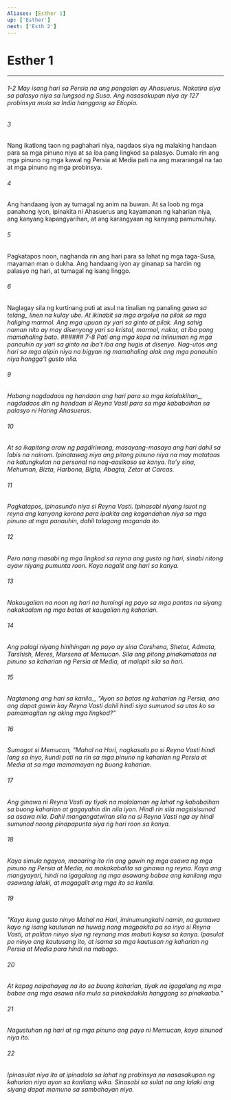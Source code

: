 ```yaml
---
Aliases: [Esther 1]
up: ['Esther']
next: ['Esth 2']
---
```

# Esther 1

***
###### 1-2 May isang hari sa Persia na ang pangalan ay Ahasuerus. Nakatira siya sa palasyo niya sa lungsod ng Susa. Ang nasasakupan niya ay 127 probinsya mula sa India hanggang sa Etiopia. 





















###### 3 










Nang ikatlong taon ng paghahari niya, nagdaos siya ng malaking handaan para sa mga pinuno niya at sa iba pang lingkod sa palasyo. Dumalo rin ang mga pinuno ng mga kawal ng Persia at Media pati na ang mararangal na tao at mga pinuno ng mga probinsya. 





















###### 4 










Ang handaang iyon ay tumagal ng anim na buwan. At sa loob ng mga panahong iyon, ipinakita ni Ahasuerus ang kayamanan ng kaharian niya, ang kanyang kapangyarihan, at ang karangyaan ng kanyang pamumuhay. 





















###### 5 










Pagkatapos noon, naghanda rin ang hari para sa lahat ng mga taga-Susa, mayaman man o dukha. Ang handaang iyon ay ginanap sa hardin ng palasyo ng hari, at tumagal ng isang linggo. 





















###### 6 










Naglagay sila ng kurtinang puti at asul na tinalian ng panaling <i class="trans-change">gawa sa telang_ linen na kulay ube. At ikinabit sa mga argolya na pilak sa mga haliging marmol. Ang mga upuan ay yari sa ginto at pilak. Ang sahig naman nito ay may disenyong yari sa kristal, marmol, nakar, at iba pang mamahaling bato. ###### 7-8 Pati ang mga kopa na iniinuman ng mga panauhin ay yari sa ginto na ibaʼt iba ang hugis at disenyo. Nag-utos ang hari sa mga alipin niya na bigyan ng mamahaling alak ang mga panauhin niya hanggaʼt gusto nila. 





















###### 9 










<i class="trans-change">Habang nagdadaos ng handaan ang hari para sa mga kalalakihan_, nagdadaos din ng handaan si Reyna Vasti para sa mga kababaihan sa palasyo ni Haring Ahasuerus. 





















###### 10 










At sa ikapitong araw ng pagdiriwang, masayang-masaya ang hari dahil sa labis na nainom. Ipinatawag niya ang pitong pinuno niya na may matataas na katungkulan na personal na nag-aasikaso sa kanya. Itoʼy sina, Mehuman, Bizta, Harbona, Bigta, Abagta, Zetar at Carcas. 





















###### 11 










Pagkatapos, ipinasundo niya si Reyna Vasti. Ipinasabi niyang isuot ng reyna ang kanyang korona para ipakita ang kagandahan niya sa mga pinuno at mga panauhin, dahil talagang maganda ito. 





















###### 12 










Pero nang masabi ng mga lingkod sa reyna ang gusto ng hari, sinabi nitong ayaw niyang pumunta roon. Kaya nagalit ang hari sa kanya. 





















###### 13 










Nakaugalian na noon ng hari na humingi ng payo sa mga pantas na siyang nakakaalam ng mga batas at kaugalian ng kaharian. 





















###### 14 










Ang palagi niyang hinihingan ng payo ay sina Carshena, Shetar, Admata, Tarshish, Meres, Marsena at Memucan. Sila ang pitong pinakamataas na pinuno sa kaharian ng Persia at Media, at malapit sila sa hari. 





















###### 15 










<i class="trans-change">Nagtanong ang hari sa kanila_, "Ayon sa batas ng kaharian ng Persia, ano ang dapat gawin kay Reyna Vasti dahil hindi siya sumunod sa utos ko sa pamamagitan ng aking mga lingkod?" 





















###### 16 










Sumagot si Memucan, "Mahal na Hari, nagkasala po si Reyna Vasti hindi lang sa inyo, kundi pati na rin sa mga pinuno ng kaharian ng Persia at Media at sa mga mamamayan ng buong kaharian. 





















###### 17 










Ang ginawa ni Reyna Vasti ay tiyak na malalaman ng lahat ng kababaihan sa buong kaharian at gagayahin din nila iyon. Hindi rin sila magsisisunod sa asawa nila. Dahil mangangatwiran sila na si Reyna Vasti nga ay hindi sumunod noong pinapapunta siya ng hari roon sa kanya. 





















###### 18 










Kaya simula ngayon, maaaring ito rin ang gawin ng mga asawa ng mga pinuno ng Persia at Media, na makakabalita sa ginawa ng reyna. Kaya ang mangyayari, hindi na igagalang ng mga asawang babae ang kanilang mga asawang lalaki, at magagalit ang mga ito sa kanila. 





















###### 19 










"Kaya kung gusto ninyo Mahal na Hari, iminumungkahi namin, na gumawa kayo ng isang kautusan na huwag nang magpakita pa sa inyo si Reyna Vasti, at palitan ninyo siya ng reynang mas mabuti kaysa sa kanya. Ipasulat po ninyo ang kautusang ito, at isama sa mga kautusan ng kaharian ng Persia at Media para hindi na mabago. 





















###### 20 










At kapag naipahayag na ito sa buong kaharian, tiyak na igagalang ng mga babae ang mga asawa nila mula sa pinakadakila hanggang sa pinakaaba." 





















###### 21 










Nagustuhan ng hari at ng mga pinuno ang payo ni Memucan, kaya sinunod niya ito. 





















###### 22 










Ipinasulat niya ito at ipinadala sa lahat ng probinsya na nasasakupan ng kaharian niya ayon sa kanilang wika. Sinasabi sa sulat na ang lalaki ang siyang dapat mamuno sa sambahayan niya.
